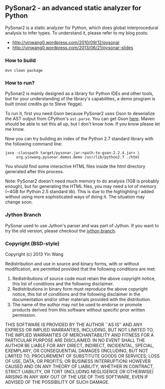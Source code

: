 ## PySonar2 - an advanced static analyzer for Python

PySonar2 is a static analyzer for Python, which does global interprocedural analysis to infer types. To understand it, please refer to my blog posts:

- http://yinwang0.wordpress.com/2010/09/12/pysonar
- http://yinwang0.wordpress.com/2013/06/21/pysonar-slides


### How to build

    mvn clean package

### How to run?

PySonar2 is mainly designed as a library for Python IDEs and other tools, but
for your understanding of the library's capabilities, a demo program is built
(most credits go to Steve Yegge).

To run it, first you need Gson because PySonar2 uses Gson to deserialize the AST
output from CPython's `ast.parse`. You can get Gson <a
href="https://code.google.com/p/google-gson/downloads">here</a>. Maven should be
able to set this all up, but I don't know how. If you know please let me know.

Now you can try building an index of the Python 2.7 standard library with the
following command line:

    java -classpath target/pysonar.jar:<path-to-gson-2.2.4.jar> \
         org.yinwang.pysonar.demos.Demo /usr/lib/python2.7 ./html

You should find some interactive HTML files inside the _html_ directory
generated after this process.

Note: PySonar2 doesn't need much memory to do analysis (1GB is probably enough),
but for generating the HTML files, you may need a lot of memory (~4GB for
Python 2.5 standard lib). This is due to the highlighting I added without using
more sophisticated ways of doing it. The situation may change soon.


### Jython Branch

PySonar used to use Jython's parser and was part of Jython. If you want to try
the old version, please checkout the <a
href="https://github.com/yinwang0/pysonar2/tree/jython">jython branch</a>.



### Copyright (BSD-style)

Copyright (c) 2013 Yin Wang

Redistribution and use in source and binary forms, with or without
modification, are permitted provided that the following conditions
are met:

1. Redistributions of source code must retain the above copyright
   notice, this list of conditions and the following disclaimer.
2. Redistributions in binary form must reproduce the above copyright
   notice, this list of conditions and the following disclaimer in the
   documentation and/or other materials provided with the distribution.
3. The name of the author may not be used to endorse or promote products
   derived from this software without specific prior written permission.

THIS SOFTWARE IS PROVIDED BY THE AUTHOR ``AS IS'' AND ANY EXPRESS OR
IMPLIED WARRANTIES, INCLUDING, BUT NOT LIMITED TO, THE IMPLIED WARRANTIES
OF MERCHANTABILITY AND FITNESS FOR A PARTICULAR PURPOSE ARE DISCLAIMED.
IN NO EVENT SHALL THE AUTHOR BE LIABLE FOR ANY DIRECT, INDIRECT,
INCIDENTAL, SPECIAL, EXEMPLARY, OR CONSEQUENTIAL DAMAGES (INCLUDING, BUT
NOT LIMITED TO, PROCUREMENT OF SUBSTITUTE GOODS OR SERVICES; LOSS OF USE,
DATA, OR PROFITS; OR BUSINESS INTERRUPTION) HOWEVER CAUSED AND ON ANY
THEORY OF LIABILITY, WHETHER IN CONTRACT, STRICT LIABILITY, OR TORT
(INCLUDING NEGLIGENCE OR OTHERWISE) ARISING IN ANY WAY OUT OF THE USE OF
THIS SOFTWARE, EVEN IF ADVISED OF THE POSSIBILITY OF SUCH DAMAGE.
